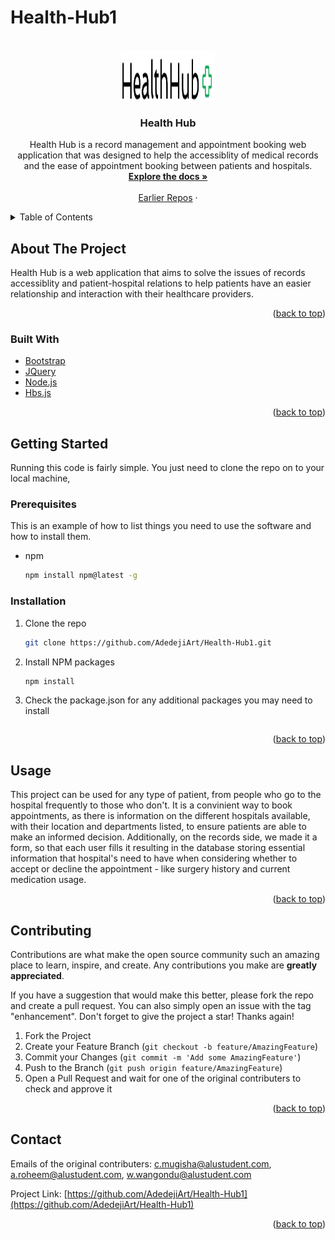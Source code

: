 # Health-Hub1

<!-- PROJECT SHIELDS -->
<!--
*** I'm using markdown "reference style" links for readability.
*** Reference links are enclosed in brackets [ ] instead of parentheses ( ).
*** See the bottom of this document for the declaration of the reference variables
*** for contributors-url, forks-url, etc. This is an optional, concise syntax you may use.
*** https://www.markdownguide.org/basic-syntax/#reference-style-links
-->
<!-- [![Contributors][contributors-shield]][contributors-url]
[![Forks][forks-shield]][forks-url]
[![Stargazers][stars-shield]][stars-url]
[![Issues][issues-shield]][issues-url]
[![MIT License][license-shield]][license-url]
[![LinkedIn][linkedin-shield]][linkedin-url] -->



<!-- PROJECT LOGO -->
<br />
<div align="center">
  <a href="https://github.com/AdedejiArt/Health-Hub1">
    <img src="public/assets/img/logo.png" alt="Logo" width="150" height="80">
  </a>

<h3 align="center">Health Hub</h3>

  <p align="center">
    Health Hub is a record management and appointment booking web application that was designed to help the accessiblity of medical records and the ease of appointment booking between patients and hospitals.
    <br />
    <a href="https://github.com/AdedejiArt/Health-Hub1"><strong>Explore the docs »</strong></a>
    <br />
    <br />
    <a href="https://github.com/WanjiW/HealthHubAPI">Earlier Repos</a>
    ·
<!--     <a href="https://github.com/github_username/repo_name/issues">Report Bug</a>
    ·
    <a href="https://github.com/github_username/repo_name/issues">Request Feature</a> -->
  </p>
</div>



<!-- TABLE OF CONTENTS -->
<details>
  <summary>Table of Contents</summary>
  <ol>
    <li>
      <a href="#about-the-project">About The Project</a>
      <ul>
        <li><a href="#built-with">Built With</a></li>
      </ul>
    </li>
    <li>
      <a href="#getting-started">Getting Started</a>
      <ul>
        <li><a href="#prerequisites">Prerequisites</a></li>
        <li><a href="#installation">Installation</a></li>
      </ul>
    </li>
    <li><a href="#usage">Usage</a></li>
    <li><a href="#roadmap">Roadmap</a></li>
    <li><a href="#contributing">Contributing</a></li>
<!--     <li><a href="#license">License</a></li> -->
    <li><a href="#contact">Contact</a></li>
<!--     <li><a href="#acknowledgments">Acknowledgments</a></li> -->
  </ol>
</details>



<!-- ABOUT THE PROJECT -->
## About The Project

<!-- Here's a blank template to get started: To avoid retyping too much info. Do a search and replace with your text editor for the following: `github_username`, `repo_name`, `twitter_handle`, `linkedin_username`, `email`, `email_client`, `project_title`, `project_description` -->

Health Hub is a web application that aims to solve the issues of records accessiblity and patient-hospital relations to help patients have an easier relationship and interaction with their healthcare providers.

<p align="right">(<a href="#top">back to top</a>)</p>



### Built With

* [Bootstrap](https://getbootstrap.com)
* [JQuery](https://jquery.com)
* [Node.js](https://nodejs.org/en/)
* [Hbs.js](https://handlebarsjs.com/)

<p align="right">(<a href="#top">back to top</a>)</p>


<!-- GETTING STARTED -->
## Getting Started

Running this code is fairly simple. You just need to clone the repo on to your local machine, 

### Prerequisites

This is an example of how to list things you need to use the software and how to install them.
* npm
  ```sh
  npm install npm@latest -g
  ```

### Installation

<!-- 1. Get a free API Key at [https://example.com](https://example.com) -->
1. Clone the repo
   ```sh
   git clone https://github.com/AdedejiArt/Health-Hub1.git
   ```
2. Install NPM packages
   ```sh
   npm install
   ```
3. Check the package.json for any additional packages you may need to install
   ```js
   ```

<p align="right">(<a href="#top">back to top</a>)</p>



<!-- USAGE EXAMPLES -->
## Usage

This project can be used for any type of patient, from people who go to the hospital frequently to those who don't. It is a convinient way to book appointments, as there is information on the different hospitals available, with their location and departments listed, to ensure patients are able to make an informed decision. Additionally, on the records side, we made it a form, so that each user fills it resulting in the database storing essential information that hospital's need to have when considering whether to accept or decline the appointment - like surgery history and current medication usage.

<!-- _For more examples, please refer to the [Documentation](https://example.com)_ -->

<p align="right">(<a href="#top">back to top</a>)</p>



<!-- ROADMAP -->
<!-- ## Roadmap
<!-- 
- [] Feature 1
- [] Feature 2
- [] Feature 3
    - [] Nested Feature -->

<!-- See the [open issues](https://github.com/github_username/repo_name/issues) for a full list of proposed features (and known issues). -->

<!-- <p align="right">(<a href="#top">back to top</a>)</p> -->



<!-- CONTRIBUTING -->
## Contributing

Contributions are what make the open source community such an amazing place to learn, inspire, and create. Any contributions you make are **greatly appreciated**.

If you have a suggestion that would make this better, please fork the repo and create a pull request. You can also simply open an issue with the tag "enhancement".
Don't forget to give the project a star! Thanks again!

1. Fork the Project
2. Create your Feature Branch (`git checkout -b feature/AmazingFeature`)
3. Commit your Changes (`git commit -m 'Add some AmazingFeature'`)
4. Push to the Branch (`git push origin feature/AmazingFeature`)
5. Open a Pull Request and wait for one of the original contributers to check and approve it

<p align="right">(<a href="#top">back to top</a>)</p>



<!-- LICENSE -->
<!-- ## License

Distributed under the MIT License. See `LICENSE.txt` for more information.

<p align="right">(<a href="#top">back to top</a>)</p> -->



<!-- CONTACT -->
## Contact

Emails of the original contributers: c.mugisha@alustudent.com, a.roheem@alustudent.com, w.wangondu@alustudent.com

Project Link: [https://github.com/AdedejiArt/Health-Hub1](https://github.com/AdedejiArt/Health-Hub1)

<p align="right">(<a href="#top">back to top</a>)</p>



<!-- ACKNOWLEDGMENTS -->
<!-- ## Acknowledgments

* []()
* []()
* []()

<p align="right">(<a href="#top">back to top</a>)</p> -->



<!-- MARKDOWN LINKS & IMAGES -->
<!-- https://www.markdownguide.org/basic-syntax/#reference-style-links -->
<!-- [contributors-shield]: https://img.shields.io/github/contributors/github_username/repo_name.svg?style=for-the-badge
[contributors-url]: https://github.com/github_username/repo_name/graphs/contributors
[forks-shield]: https://img.shields.io/github/forks/github_username/repo_name.svg?style=for-the-badge
[forks-url]: https://github.com/github_username/repo_name/network/members
[stars-shield]: https://img.shields.io/github/stars/github_username/repo_name.svg?style=for-the-badge
[stars-url]: https://github.com/github_username/repo_name/stargazers
[issues-shield]: https://img.shields.io/github/issues/github_username/repo_name.svg?style=for-the-badge
[issues-url]: https://github.com/github_username/repo_name/issues
[license-shield]: https://img.shields.io/github/license/github_username/repo_name.svg?style=for-the-badge
[license-url]: https://github.com/github_username/repo_name/blob/master/LICENSE.txt
[linkedin-shield]: https://img.shields.io/badge/-LinkedIn-black.svg?style=for-the-badge&logo=linkedin&colorB=555
[linkedin-url]: https://linkedin.com/in/linkedin_username
[product-screenshot]: images/screenshot.png -->
